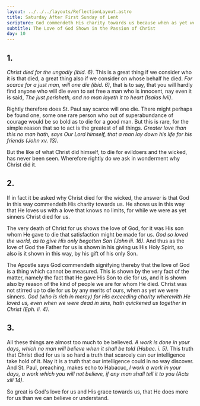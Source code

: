 ```yaml
---
layout: ../../../layouts/ReflectionLayout.astro
title: Saturday After First Sunday of Lent
scripture: God commendeth His charity towards us because when as yet we were sinners, according to the time, Christ died for us.--Rom. v. 8, 9
subtitle: The Love of God Shown in the Passion of Christ
day: 10
---
```


## 1.

_Christ died for the ungodly (ibid. 6)_. This is a great thing if we consider who it is that died, a great thing also if we consider on whose behalf he died. _For scarce for a just man, will one die (ibid. 6)_, that is to say, that you will hardly find anyone who will die even to set free a man who is innocent, nay even it is said, _The just perisheth, and no man layeth it to heart (Isaias lvii)_.

Rightly therefore does St. Paul say scarce will one die. There might perhaps be found one, some one rare person who out of superabundance of courage would be so bold as to die for a good man. But this is rare, for the simple reason that so to act is the greatest of all things. _Greater love than this no man hath, says Our Lord himself, that a man lay down his life for his friends (John xv. 13)_.

But the like of what Christ did himself, to die for evildoers and the wicked, has never been seen. Wherefore rightly do we ask in wonderment why Christ did it.

## 2.

If in fact it be asked why Christ died for the wicked, the answer is that God in this way commendeth His charity towards us. He shows us in this way that He loves us with a love that knows no limits, for while we were as yet sinners Christ died for us.

The very death of Christ for us shows the love of God, for it was His son whom He gave to die that satisfaction might be made for us. _God so loved the world, as to give His only begotten Son (John iii. 16)_. And thus as the love of God the Father for us is shown in his giving us His Holy Spirit, so also is it shown in this way, by his gift of his only Son.

The Apostle says God commendeth signifying thereby that the love of God is a thing which cannot be measured. This is shown by the very fact of the matter, namely the fact that He gave His Son to die for us, and it is shown also by reason of the kind of people we are for whom He died. Christ was not stirred up to die for us by any merits of ours, when as yet we were sinners. _God (who is rich in mercy) for His exceeding charity wherewith He loved us, even when we were dead in sins, hath quickened us together in Christ (Eph. ii. 4)_.

## 3.

All these things are almost too much to be believed. _A work is done in your days, which no man will believe when it shall be told (Habac. i. 5)_. This truth that Christ died for us is so hard a truth that scarcely can our intelligence take hold of it. Nay it is a truth that our intelligence could in no way discover. And St. Paul, preaching, makes echo to Habacuc, _I work a work in your days, a work which you will not believe, if any man shall tell it to you (Acts xiii 14)_.

So great is God's love for us and His grace towards us, that He does more for us than we can believe or understand.
